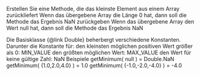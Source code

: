 Erstellen Sie eine Methode, die das kleinste Element aus einem Array zurückliefert
Wenn das übergebene Array die Länge 0 hat, dann soll die Methode das Ergebnis NaN zurückgeben 
Wenn das übergebene Array den Wert null hat, dann soll die Methode das Ergebnis NaN

Die Basisklasse {@link Double} beherbergt verschiedene Konstanten.
Darunter die Konstante für:
den kleinsten möglichen positiven Wert größer als 0: MIN_VALUE 
den größten möglichen Wert: MAX_VALUE
den Wert für keine gültige Zahl: NaN
Beispiele
getMinimum( null ) = Double.NaN 
getMinimum( {1.0,2.0,4.0} ) = 1.0 
getMinimum( {-1.0,-2.0,-4.0} ) = -4.0 
